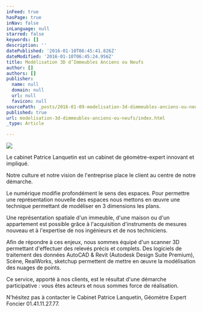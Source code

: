 ```yaml
---
inFeed: true
hasPage: true
inNav: false
inLanguage: null
starred: false
keywords: []
description: ''
datePublished: '2016-01-10T06:45:41.826Z'
dateModified: '2016-01-10T06:45:24.956Z'
title: Modélisation 3D d’Immeubles Anciens ou Neufs
author: []
authors: []
publisher:
  name: null
  domain: null
  url: null
  favicon: null
sourcePath: _posts/2016-01-09-modelisation-3d-dimmeubles-anciens-ou-neufs.md
published: true
url: modelisation-3d-dimmeubles-anciens-ou-neufs/index.html
_type: Article

---
```

![](https://the-grid-user-content.s3-us-west-2.amazonaws.com/73e77db2-92ce-4c15-a8a3-98d3d96713cb.jpg)

Le cabinet Patrice Lanquetin est un cabinet de géomètre-expert innovant et impliqué. 

Notre culture et notre vision de l'entreprise place le client au centre de notre démarche. 

Le numérique modifie profondément le sens des espaces. Pour permettre une représentation nouvelle des espaces nous mettons en œuvre une technique permettant de modéliser en 3 dimensions les plans. 

Une représentation spatiale d'un immeuble, d'une maison ou d'un appartement est possible grâce à l'acquisition d'instruments de mesures nouveau et à l'expertise de nos ingénieurs et de nos techniciens. 

Afin de répondre à ces enjeux, nous sommes équipé d'un scanner 3D permettant d'effectuer des relevés précis et complets. Des logiciels de traitement des données AutoCAD & Revit (Autodesk Design Suite Premium), Scène, RealWorks, sketchup permettent de mettre en œuvre la modélisation des nuages de points. 

Ce service, apporté à nos clients, est le résultat d'une démarche participative : vous êtes acteurs et nous sommes force de réalisation.

N'hésitez pas à contacter le Cabinet Patrice Lanquetin, Géomètre Expert Foncier 01.41.11.27.77\.